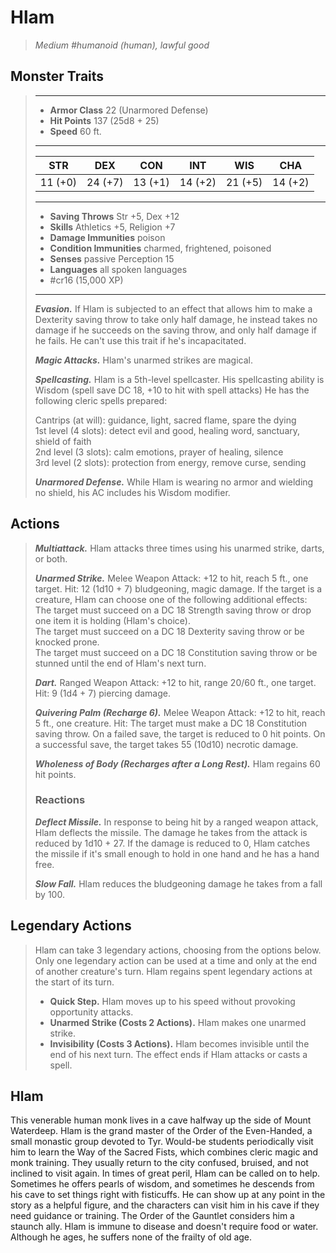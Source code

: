 # Hlam
>*Medium #humanoid (human), lawful good*
## Monster Traits
>___
>- **Armor Class** 22 (Unarmored Defense)
>- **Hit Points** 137 (25d8 + 25)
>- **Speed** 60 ft.
>___
>|STR|DEX|CON|INT|WIS|CHA|
>|:---:|:---:|:---:|:---:|:---:|:---:|
>|11 (+0)|24 (+7)|13 (+1)|14 (+2)|21 (+5)|14 (+2)|
>___
>- **Saving Throws** Str +5, Dex +12
>- **Skills** Athletics +5, Religion +7
>- **Damage Immunities** poison
>- **Condition Immunities** charmed, frightened, poisoned
>- **Senses** passive Perception 15
>- **Languages** all spoken languages
>- #cr16 (15,000 XP)
>___
>***Evasion.*** If Hlam is subjected to an effect that allows him to make a Dexterity saving throw to take only half damage, he instead takes no damage if he succeeds on the saving throw, and only half damage if he fails. He can't use this trait if he's incapacitated.  
>
>***Magic Attacks.*** Hlam's unarmed strikes are magical.  
>
>***Spellcasting.*** Hlam is a 5th-level spellcaster. His spellcasting ability is Wisdom (spell save DC 18, +10 to hit with spell attacks) He has the following cleric spells prepared:  
>
>Cantrips (at will): guidance, light, sacred flame, spare the dying  
>1st level (4 slots): detect evil and good, healing word, sanctuary, shield of faith  
>2nd level (3 slots): calm emotions, prayer of healing, silence  
>3rd level (2 slots): protection from energy, remove curse, sending  
>
>
>***Unarmored Defense.*** While Hlam is wearing no armor and wielding no shield, his AC includes his Wisdom modifier.  
>
## Actions
>***Multiattack.*** Hlam attacks three times using his unarmed strike, darts, or both.  
>
>***Unarmed Strike.*** Melee Weapon Attack: +12 to hit, reach 5 ft., one target. Hit: 12 (1d10 + 7) bludgeoning, magic damage. If the target is a creature, Hlam can choose one of the following additional effects:  
>The target must succeed on a DC 18 Strength saving throw or drop one item it is holding (Hlam's choice).  
>The target must succeed on a DC 18 Dexterity saving throw or be knocked prone.  
>The target must succeed on a DC 18 Constitution saving throw or be stunned until the end of Hlam's next turn.  
>
>***Dart.*** Ranged Weapon Attack: +12 to hit, range 20/60 ft., one target. Hit: 9 (1d4 + 7) piercing damage.  
>
>***Quivering Palm (Recharge 6).*** Melee Weapon Attack: +12 to hit, reach 5 ft., one creature. Hit: The target must make a DC 18 Constitution saving throw. On a failed save, the target is reduced to 0 hit points. On a successful save, the target takes 55 (10d10) necrotic damage.  
>
>***Wholeness of Body (Recharges after a Long Rest).*** Hlam regains 60 hit points.  
>
>### Reactions
>***Deflect Missile.*** In response to being hit by a ranged weapon attack, Hlam deflects the missile. The damage he takes from the attack is reduced by 1d10 + 27. If the damage is reduced to 0, Hlam catches the missile if it's small enough to hold in one hand and he has a hand free.  
>
>***Slow Fall.*** Hlam reduces the bludgeoning damage he takes from a fall by 100.  
>
## Legendary Actions
>Hlam can take 3 legendary actions, choosing from the options below. Only one legendary action can be used at a time and only at the end of another creature's turn. Hlam regains spent legendary actions at the start of its turn.
>
>- **Quick Step.** Hlam moves up to his speed without provoking opportunity attacks.
>- **Unarmed Strike (Costs 2 Actions).** Hlam makes one unarmed strike.
>- **Invisibility (Costs 3 Actions).** Hlam becomes invisible until the end of his next turn. The effect ends if Hlam attacks or casts a spell.
## Hlam
This venerable human monk lives in a cave halfway up the side of Mount Waterdeep. Hlam is the grand master of the Order of the Even-Handed, a small monastic group devoted to Tyr. Would-be students periodically visit him to learn the Way of the Sacred Fists, which combines cleric magic and monk training. They usually return to the city confused, bruised, and not inclined to visit again.
In times of great peril, Hlam can be called on to help. Sometimes he offers pearls of wisdom, and sometimes he descends from his cave to set things right with fisticuffs. He can show up at any point in the story as a helpful figure, and the characters can visit him in his cave if they need guidance or training. The Order of the Gauntlet considers him a staunch ally.
Hlam is immune to disease and doesn't require food or water. Although he ages, he suffers none of the frailty of old age.